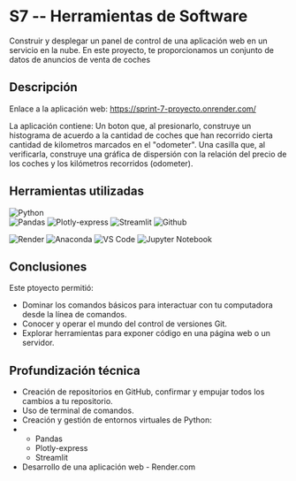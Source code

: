 # S7 -- Herramientas de Software
Construir y desplegar un panel de control de una aplicación web en un servicio en la nube. En este proyecto, te proporcionamos un conjunto de datos de anuncios de venta de coches

## Descripción
Enlace a la aplicación web:
https://sprint-7-proyecto.onrender.com/

La aplicación contiene:
Un boton que, al presionarlo, construye un histograma de acuerdo a la cantidad de coches que han recorrido cierta cantidad de kilometros marcados en el "odometer".
Una casilla que, al verificarla, construye una gráfica de dispersión con la relación del precio de los coches y los kilómetros recorridos (odometer).

## Herramientas utilizadas
![Python](https://img.shields.io/badge/:Python-024A86?style=for-the-badge&logo=python&logoColor=white&labelColor=101010)</br>
![Pandas](https://img.shields.io/badge/pandas-%23150458.svg?style=for-the-badge&logo=pandas&logoColor=white)
![Plotly-express](https://img.shields.io/badge/Plotly-%233F4F75.svg?style=for-the-badge&logo=plotly&logoColor=white)
![Streamlit](https://img.shields.io/badge/Streamlit-%23FE4B4B.svg?style=for-the-badge&logo=streamlit&logoColor=white)
![Github](https://img.shields.io/badge/github-121013?style=for-the-badge&logo=github&logoColor=white)

![Render](https://img.shields.io/badge/Render-%46E3B7.svg?style=for-the-badge&logo=render&logoColor=white)
![Anaconda](https://img.shields.io/badge/Anaconda-%2344A833.svg?style=for-the-badge&logo=anaconda&logoColor=white)
![VS Code](https://img.shields.io/badge/VSCode-0078D4?style=for-the-badge&logo=visual%20studio%20code&logoColor=white)
![Jupyter Notebook](https://img.shields.io/badge/jupyter-%23FA0F00.svg?style=for-the-badge&logo=jupyter&logoColor=white)


## Conclusiones
Este ptoyecto permitió:
* Dominar los comandos básicos para interactuar con tu computadora desde la línea de comandos.
* Conocer y operar el mundo del control de versiones Git.
* Explorar herramientas para exponer código en una página web o un servidor.

## Profundización técnica
* Creación de repositorios en GitHub, confirmar y empujar todos los cambios a tu repositorio.
* Uso de terminal de comandos.
* Creación y gestión de entornos virtuales de Python:
* * Pandas
  * Plotly-express
  * Streamlit 
* Desarrollo de una aplicación web - Render.com
  
